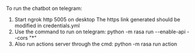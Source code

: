 To run the chatbot on telegram:
1. Start ngrok http 5005 on desktop
The https link generated should be modified in credentials.yml
2. Use the command to run on telegram: python -m rasa run --enable-api --cors "*"
3. Also run actions server through the cmd: python -m rasa run action

